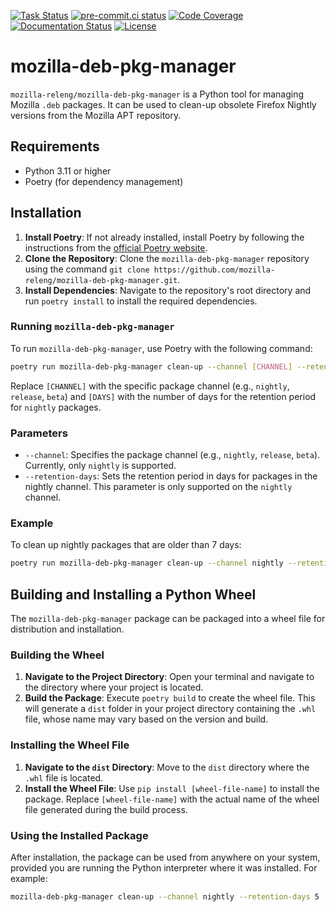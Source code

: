 [![Task Status](https://firefox-ci-tc.services.mozilla.com/api/github/v1/repository/mozilla-releng/mozilla-deb-pkg-manager/main/badge.svg)](https://firefox-ci-tc.services.mozilla.com/api/github/v1/repository/mozilla-releng/mozilla-deb-pkg-manager/main/latest)
[![pre-commit.ci status](https://results.pre-commit.ci/badge/github/mozilla-releng/mozilla-deb-pkg-manager/main.svg)](https://results.pre-commit.ci/latest/github/mozilla-releng/mozilla-deb-pkg-manager/main)
[![Code Coverage](https://codecov.io/gh/mozilla-releng/mozilla-deb-pkg-manager/branch/main/graph/badge.svg?token=GJIV52ZQNP)](https://codecov.io/gh/mozilla-releng/mozilla-deb-pkg-manager)
[![Documentation Status](https://readthedocs.org/projects/mozilla-deb-pkg-manager/badge/?version=latest)](https://mozilla-deb-pkg-manager.readthedocs.io/en/latest/?badge=latest)
[![License](https://img.shields.io/badge/license-MPL%202.0-orange.svg)](http://mozilla.org/MPL/2.0)

# mozilla-deb-pkg-manager

`mozilla-releng/mozilla-deb-pkg-manager` is a Python tool for managing Mozilla `.deb` packages. It can be used to clean-up obsolete Firefox Nightly versions from the Mozilla APT repository.

## Requirements
- Python 3.11 or higher
- Poetry (for dependency management)

## Installation
1. **Install Poetry**: If not already installed, install Poetry by following the instructions from the [official Poetry website](https://python-poetry.org/docs/).
2. **Clone the Repository**: Clone the `mozilla-deb-pkg-manager` repository using the command `git clone https://github.com/mozilla-releng/mozilla-deb-pkg-manager.git`.
3. **Install Dependencies**: Navigate to the repository's root directory and run `poetry install` to install the required dependencies.

### Running `mozilla-deb-pkg-manager`
To run `mozilla-deb-pkg-manager`, use Poetry with the following command:
```bash
poetry run mozilla-deb-pkg-manager clean-up --channel [CHANNEL] --retention-days [DAYS]
```
Replace `[CHANNEL]` with the specific package channel (e.g., `nightly`, `release`, `beta`) and `[DAYS]` with the number of days for the retention period for `nightly` packages.

### Parameters
- `--channel`: Specifies the package channel (e.g., `nightly`, `release`, `beta`). Currently, only `nightly` is supported.
- `--retention-days`: Sets the retention period in days for packages in the nightly channel. This parameter is only supported on the `nightly` channel.

### Example
To clean up nightly packages that are older than 7 days:

```bash
poetry run mozilla-deb-pkg-manager clean-up --channel nightly --retention-days 7
```

## Building and Installing a Python Wheel

The `mozilla-deb-pkg-manager` package can be packaged into a wheel file for distribution and installation.

### Building the Wheel
1. **Navigate to the Project Directory**: Open your terminal and navigate to the directory where your project is located.
2. **Build the Package**: Execute `poetry build` to create the wheel file. This will generate a `dist` folder in your project directory containing the `.whl` file, whose name may vary based on the version and build.

### Installing the Wheel File
1. **Navigate to the `dist` Directory**: Move to the `dist` directory where the `.whl` file is located.
2. **Install the Wheel File**: Use `pip install [wheel-file-name]` to install the package. Replace `[wheel-file-name]` with the actual name of the wheel file generated during the build process.

### Using the Installed Package
After installation, the package can be used from anywhere on your system, provided you are running the Python interpreter where it was installed. For example:

```bash
mozilla-deb-pkg-manager clean-up --channel nightly --retention-days 5
```
